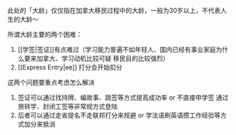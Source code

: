 此处的「大龄」仅仅指在加拿大移民过程中的大龄，一般为30岁以上，不代表人生的大龄～

所谓大龄主要的两个困难：
1. [[学签|签证]]有点难过（学习能力普遍不如年轻人、国内已经有事业家庭为什么要来加拿大、学习动机比较可疑 移民目的比较强烈）
2. [[Express Entry|ee]] 打分会开始扣分

这两个问题要重点考虑怎么解决

1. 签证可以通过找持牌、编故事、跳签等方式提高成功率 or 不直接申学签 通过旅转学、封闭工签等非常规方式登陆
2. 后者可以通过走省提名不走联邦打分来规避 or 学法语刷英语攒工作经验等方式加分来抵消